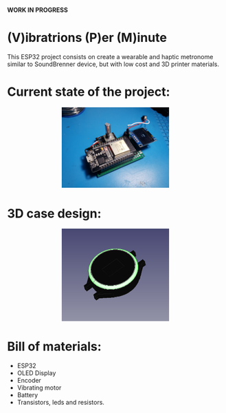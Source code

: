 **WORK IN PROGRESS**

# (V)ibratrions (P)er (M)inute 
This ESP32 project consists on create a wearable and haptic metronome similar to SoundBrenner device, but with low cost and  3D printer materials.
# Current state of the project:
 <p align="center"><img src="images/currentstatepic.jpg"  width="250">
 
# 3D case design:
 <p align="center"><img src="images/3dcase.PNG"  width="250">

# Bill of materials:
- ESP32
- OLED Display
- Encoder
- Vibrating motor
- Battery
- Transistors, leds and resistors.



